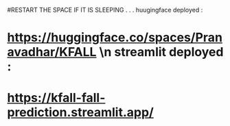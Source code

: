 #RESTART THE SPACE IF IT IS SLEEPING
.
.
.
huugingface deployed : <h1>https://huggingface.co/spaces/Pranavadhar/KFALL
\n
streamlit deployed   : <h1>https://kfall-fall-prediction.streamlit.app/
